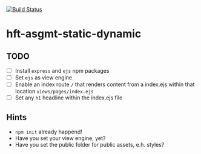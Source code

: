 [![Build Status](https://travis-ci.org/hft-stuttgart-ipr/hft-asgmt-static-dynamic-USERNAME.svg?branch=master)](https://travis-ci.org/hft-stuttgart-ipr/hft-asgmt-static-dynamic-USERNAME)

# hft-asgmt-static-dynamic

## TODO
  - [ ] Install `express` and `ejs` npm packages
  - [ ] Set `ejs` as view engine
  - [ ] Enable an index route `/` that renders content from a index.ejs within that location `views/pages/index.ejs`
  - [ ] Set any `h1` headline within the index.ejs file

## Hints
 - `npm init` already happend!
 - Have you set your view engine, yet?
 - Have you set the public folder for public assets, e.h. styles?
 